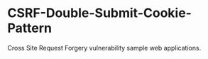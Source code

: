 # CSRF-Double-Submit-Cookie-Pattern
Cross Site Request Forgery vulnerability sample web applications.
